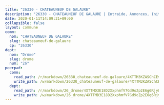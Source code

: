```yaml
---
title: "26330 - CHATEAUNEUF DE GALAURE"
description: "26330 - CHATEAUNEUF DE GALAURE | Entraide, Annonces, Initiatives"
date: 2020-01-11T14:09:21+09:00
collapsible: false
layout: commune
comm:
  nom: "CHATEAUNEUF DE GALAURE"
  slug: chateauneuf-de-galaure
  cp: "26330"
dept:
  nom: "Drôme"
  slug: drome
  num: "26"
peerpad:
  comm:
    read_path: /r/markdown/26330_chateauneuf-de-galaure/4XTTM3KZASChCEvKCiAMzAyVfTtFCL4i2QjTGCDhWoivHJa1k
    write_path: /w/markdown/26330_chateauneuf-de-galaure/4XTTM3KZASChCEvKCiAMzAyVfTtFCL4i2QjTGCDhWoivHJa1k-K3TgV5DVJEjrcR5avEXauT49SYhfjf6jVN2R6WdHQwTZT3GsQSHNtENTQV4T1Fyfjf6aomAfSkbdoQCXEMxHW6mmHhnyQdEDWnRGXNgefRPgLGwKHrpweitYGqoNzdo6jtbemrtv
  dept:
    read_path: /r/markdown/26_drome/4XTTMD3E18D2XxphmfV7Gd9oZp2E6g6Rjy8yoyyuT4SyeeDZv
    write_path: /w/markdown/26_drome/4XTTMD3E18D2XxphmfV7Gd9oZp2E6g6Rjy8yoyyuT4SyeeDZv-K3TgUGX4nG6FnUgVjDeodHJBzD4Z7jTqAJwquijk1LCW8AWc9CAemuRZDQCZC8aha3sgQcHNRUHizJ1bQGiTeNjxAKKxoxsNxcJ7pjGzQ4icP1ftCA9sHED31LddZbCgpf6zkM4Q
---
```


